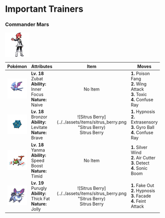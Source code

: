 # Important Trainers

### Commander Mars

![Commander Mars](../../assets/important_trainers/mars.png)

| Pokémon | Attributes | Item | Moves |
|:-------:|------------|:----:|-------|
| ![Zubat](../../assets/sprites/zubat/front.gif) | **Lv. 18** Zubat<br>**Ability:** Inner Focus<br>**Nature:** Naive | No Item | **1.** Poison Fang<br>**2.** Wing Attack<br>**3.** Toxic<br>**4.** Confuse Ray |
| ![Bronzor](../../assets/sprites/bronzor/front.gif) | **Lv. 18** Bronzor<br>**Ability:** Levitate<br>**Nature:** Brave | ![Sitrus Berry](../../assets/items/sitrus_berry.png "Sitrus Berry)<br><span class="tooltip" title="A Poffin ingredient. It may be used or held by a Pokémon to heal the user’s HP a little.">Sitrus Berry</span> | **1.** Hypnosis<br>**2.** Extrasensory<br>**3.** Gyro Ball<br>**4.** Confuse Ray |
| ![Yanma](../../assets/sprites/yanma/front.gif) | **Lv. 18** Yanma<br>**Ability:** Speed Boost<br>**Nature:** Timid | No Item | **1.** Silver Wind<br>**2.** Air Cutter<br>**3.** Detect<br>**4.** Sonic Boom |
| ![Purugly](../../assets/sprites/purugly/front.gif) | **Lv. 19** Purugly<br>**Ability:** Thick Fat<br>**Nature:** Jolly | ![Sitrus Berry](../../assets/items/sitrus_berry.png "Sitrus Berry)<br><span class="tooltip" title="A Poffin ingredient. It may be used or held by a Pokémon to heal the user’s HP a little.">Sitrus Berry</span> | **1.** Fake Out<br>**2.** Hypnosis<br>**3.** Facade<br>**4.** Feint Attack |


